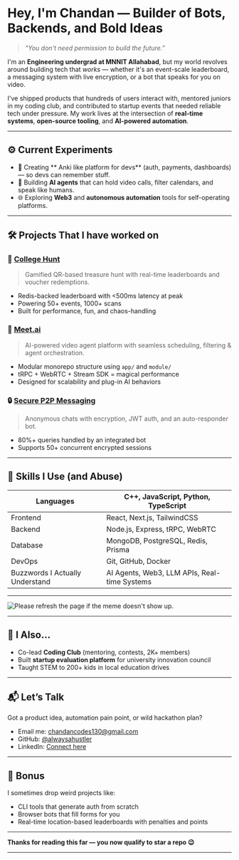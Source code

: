 # Hey, I'm Chandan — Builder of Bots, Backends, and Bold Ideas

> *“You don't need permission to build the future.”*

I'm an **Engineering undergrad at MNNIT Allahabad**, but my world revolves around building tech that *works* — whether it's an event-scale leaderboard, a messaging system with live encryption, or a bot that speaks for you on video.

I've shipped products that hundreds of users interact with, mentored juniors in my coding club, and contributed to startup events that needed reliable tech under pressure. My work lives at the intersection of **real-time systems**, **open-source tooling**, and **AI-powered automation**.

---

## ⚙️ Current Experiments

- 🧱 Creating ** Anki like platform for devs** (auth, payments, dashboards) — so devs can remember stuff.
- 🤖 Building **AI agents** that can hold video calls, filter calendars, and speak like humans.
- 🌐 Exploring **Web3** and **autonomous automation** tools for self-operating platforms.

---

## 🛠️ Projects That I have worked on

### 🎯 [College Hunt](https://github.com/ChandanYadav13/College-Hunt)
> Gamified QR-based treasure hunt with real-time leaderboards and voucher redemptions.

- Redis-backed leaderboard with <500ms latency at peak
- Powering 50+ events, 1000+ scans
- Built for performance, fun, and chaos-handling

### 🎥 [Meet.ai](https://github.com/PiyushM12/meet.ai)
> AI-powered video agent platform with seamless scheduling, filtering & agent orchestration.

- Modular monorepo structure using `app/` and `module/`
- tRPC + WebRTC + Stream SDK = magical performance
- Designed for scalability and plug-in AI behaviors

### 🔒 [Secure P2P Messaging](https://github.com/ChandanYadav13/Secure-Anonymous-Messaging)
> Anonymous chats with encryption, JWT auth, and an auto-responder bot.

- 80%+ queries handled by an integrated bot
- Supports 50+ concurrent encrypted sessions

---

## 📡 Skills I Use (and Abuse)

| Languages    | C++, JavaScript, Python, TypeScript |
|--------------|-------------------------------------|
| Frontend     | React, Next.js, TailwindCSS         |
| Backend      | Node.js, Express, tRPC, WebRTC      |
| Database     | MongoDB, PostgreSQL, Redis, Prisma  |
| DevOps       | Git, GitHub, Docker                 |
| Buzzwords I Actually Understand | AI Agents, Web3, LLM APIs, Real-time Systems |

---
<img src='URL' title="Meme" alt="Please refresh the page if the meme doesn't show up.">

---

## 👥 I Also...

- Co-lead **Coding Club** (mentoring, contests, 2K+ members)
- Built **startup evaluation platform** for university innovation council
- Taught STEM to 200+ kids in local education drives
---

## 📬 Let’s Talk

Got a product idea, automation pain point, or wild hackathon plan?

- Email me: [chandancodes130@gmail.com](mailto:chandancodes130@gmail.com)
- GitHub: [@alwaysahustler](https://github.com/alwaysahustler)
- LinkedIn: [Connect here](https://www.linkedin.com/in/chandan-yadav-823545152/)

---

## 🌌 Bonus

I sometimes drop weird projects like:

- CLI tools that generate auth from scratch
- Browser bots that fill forms for you
- Real-time location-based leaderboards with penalties and points

---

**Thanks for reading this far — you now qualify to star a repo 😉**

---
